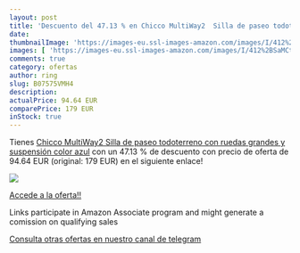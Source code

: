```yaml
---
layout: post
title: 'Descuento del 47.13 % en Chicco MultiWay2  Silla de paseo todoter'
date: 
thumbnailImage: 'https://images-eu.ssl-images-amazon.com/images/I/412%2BSaMCtzL._SL200_.jpg'
images: [ 'https://images-eu.ssl-images-amazon.com/images/I/412%2BSaMCtzL._SL200_.jpg' ]
comments: true
category: ofertas
author: ring
slug: B07575VMH4
description:
actualPrice: 94.64 EUR
comparePrice: 179 EUR
inStock: true
---
```


Tienes [Chicco MultiWay2  Silla de paseo todoterreno con ruedas grandes y suspensión  color azul](https://www.amazon.es/dp/B07575VMH4/?tag=tolees-21) con un 47.13 % de descuento con precio de oferta de 94.64 EUR (original: 179 EUR) en el siguiente enlace!

[![](https://images-eu.ssl-images-amazon.com/images/I/412%2BSaMCtzL._SL200_.jpg)](https://www.amazon.es/dp/B07575VMH4/?tag=tolees-21)

[Accede a la oferta!!](https://www.amazon.es/dp/B07575VMH4/?tag=tolees-21)

Links participate in Amazon Associate program and might generate a comission on qualifying sales

[Consulta otras ofertas en nuestro canal de telegram](https://t.me/s/ofertas25)
